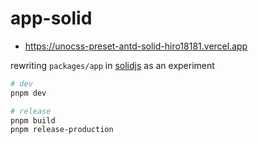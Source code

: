 # app-solid

- https://unocss-preset-antd-solid-hiro18181.vercel.app

rewriting `packages/app` in [solidjs](https://github.com/solidjs/solid) as an experiment

```sh
# dev
pnpm dev

# release
pnpm build
pnpm release-production
```
